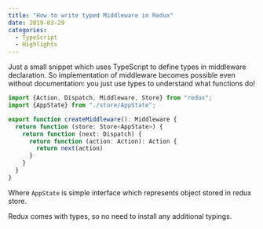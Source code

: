 ```yaml
---
title: "How to write typed Middleware in Redux"
date: 2019-03-29
categories:
  - TypeScript
  - Highlights
---
```


Just a small snippet which uses TypeScript to define types in middleware declaration.
So implementation of middleware becomes possible even without documentation: you just use types to understand what functions do!

```typescript
import {Action, Dispatch, Middleware, Store} from "redux";
import {AppState} from "./store/AppState";

export function createMiddleware(): Middleware {
  return function (store: Store<AppState>) {
    return function (next: Dispatch) {
      return function (action: Action): Action {
        return next(action)
      }
    }
  }
}
```

Where `AppState` is simple interface which represents object stored in redux store.

Redux comes with types, so no need to install any additional typings.
